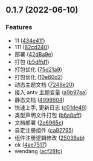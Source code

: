 ## 0.1.7 (2022-06-10)


### Features

* 11 ([434e41f](https://github.com/tujianglin/tjl-ui/commit/434e41ffee64970867ddc554243f02088bcb432d))
* 111 ([82cd240](https://github.com/tujianglin/tjl-ui/commit/82cd240beb56cfc94cce0fe0f13b6366e2c5c2ae))
* 部署 ([42d8a9e](https://github.com/tujianglin/tjl-ui/commit/42d8a9e950dea49840714a8bf3ffc13b5cb4c39c))
* 打包 ([b5dffd1](https://github.com/tujianglin/tjl-ui/commit/b5dffd14f224505da7db05067b261428ab0ad51e))
* 打包优化 ([75d21a9](https://github.com/tujianglin/tjl-ui/commit/75d21a98ba3f3b100b424093c1d1e66815c7f994))
* 打包优化 ([10e60d2](https://github.com/tujianglin/tjl-ui/commit/10e60d233377c0dd000d2466bb64149e17909826))
* 动态主题文档 ([7248e20](https://github.com/tujianglin/tjl-ui/commit/7248e20612f085ec39c4b1ec25b6e851acb29d3a))
* 接入 antv 主题变量 ([a9b97aa](https://github.com/tujianglin/tjl-ui/commit/a9b97aa4315ebd2a1536d249134776b43aba3762))
* 静态文档 ([4998604](https://github.com/tujianglin/tjl-ui/commit/49986040cdc4025569a5699158b10e50830850ca))
* 快速上手, 更新日志 ([c01de49](https://github.com/tujianglin/tjl-ui/commit/c01de4946e84c53584e3b501a3a6533bbdb528b6))
* 类型声明文件打包 ([b6a8aff](https://github.com/tujianglin/tjl-ui/commit/b6a8aff18a7c907d3904ef4340abe61b1fb66e53))
* 文档部署 ([2e6965c](https://github.com/tujianglin/tjl-ui/commit/2e6965c2601f368123d0de97dcde67e91cad85e0))
* 自定注册组件 ([ca92795](https://github.com/tujianglin/tjl-ui/commit/ca92795ac578b87aceb491a8cb51d864f109c774))
* 组件注册逻辑修改 ([25036ab](https://github.com/tujianglin/tjl-ui/commit/25036ab84b84a139a99247972b3e9c17d6a7c1c4))
* ok ([4ae7517](https://github.com/tujianglin/tjl-ui/commit/4ae7517b6c6ed562b77cf2c03cf5a37bfe0539c9))
* wendang ([acf28fc](https://github.com/tujianglin/tjl-ui/commit/acf28fc8a6e804899ef6acf47337a454369753b5))



